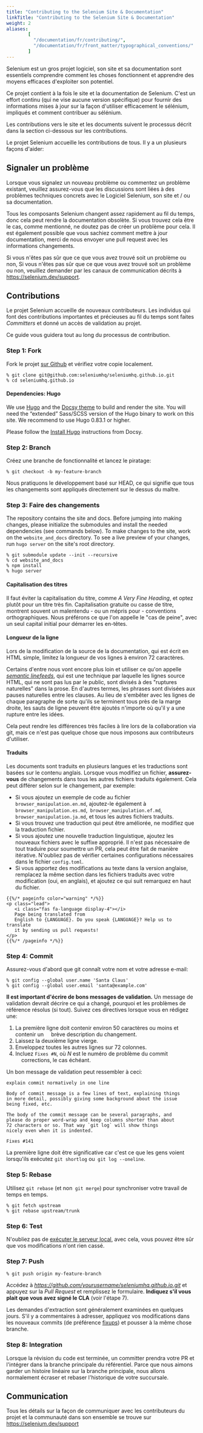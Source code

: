 ```yaml
---
title: "Contributing to the Selenium Site & Documentation"
linkTitle: "Contributing to the Selenium Site & Documentation"
weight: 2
aliases: 
        [
          "/documentation/fr/contributing/",
          "/documentation/fr/front_matter/typographical_conventions/"
        ]
---
```


Selenium est un gros projet logiciel, son 
site et sa documentation sont essentiels
comprendre comment les choses fonctionnent 
et apprendre des moyens efficaces d'exploiter
son potentiel.

Ce projet contient à la fois le site et la documentation 
de Selenium. C'est un effort continu 
(qui ne vise aucune version spécifique) pour fournir
des informations mises à jour sur la façon 
d'utiliser efficacement le sélénium,
impliqués et comment contribuer au sélénium.

Les contributions vers le site et les documents 
suivent le processus décrit dans
la section ci-dessous sur les contributions. 

Le projet Selenium accueille les contributions 
de tous. Il y a un plusieurs façons d'aider:

## Signaler un problème

Lorsque vous signalez un nouveau problème ou 
commentez un problème existant, veuillez
assurez-vous que les discussions sont liées à 
des problèmes techniques concrets avec le
Logiciel Selenium, son site et / ou sa documentation.

Tous les composants Selenium changent assez rapidement 
au fil du temps, donc cela peut rendre la documentation 
obsolète. Si vous trouvez cela être le cas, comme mentionné, 
ne doutez pas de créer un problème pour cela. Il est 
également possible que vous sachiez comment mettre à jour
documentation, merci de nous envoyer une pull 
request avec les informations changements.

Si vous n'êtes pas sûr que ce que vous avez trouvé soit un problème ou non,
Si vous n'êtes pas sûr que ce que vous avez trouvé soit un problème ou non,
veuillez demander par les canaux de communication décrits à
https://selenium.dev/support.

## Contributions

Le projet Selenium accueille de nouveaux contributeurs. Les individus qui font
des contributions importantes et précieuses au fil du temps sont faites _Committers_
et donné un accès de validation au projet.

Ce guide vous guidera tout au long du processus de contribution.

### Step 1: Fork

Fork le projet [sur Github](https://github.com/seleniumhq/seleniumhq.github.io)
et vérifiez votre copie localement.

```shell
% git clone git@github.com:seleniumhq/seleniumhq.github.io.git
% cd seleniumhq.github.io
```

#### Dependencies: Hugo

We use [Hugo](https://gohugo.io/) and the [Docsy theme](https://www.docsy.dev/)
to build and render the site. You will need the “extended” 
Sass/SCSS version of the Hugo binary to work on this site. We recommend
to use Hugo 0.83.1 or higher.

Please follow the [Install Hugo](https://www.docsy.dev/docs/getting-started/#install-hugo) 
instructions from Docsy.

### Step 2: Branch

Créez une branche de fonctionnalité et lancez le piratage:

```shell
% git checkout -b my-feature-branch
```

Nous pratiquons le développement basé sur HEAD, ce qui 
signifie que tous les changements sont appliqués
directement sur le dessus du maître.

### Step 3: Faire des changements

The repository contains the site and docs. Before jumping into
making changes, please initialize the submodules and install the
needed dependencies (see commands below). To make changes to the site, 
work on the `website_and_docs` directory. To see a live preview of 
your changes, run `hugo server` on the site's root directory.

```shell
% git submodule update --init --recursive
% cd website_and_docs
% npm install
% hugo server
```


#### Capitalisation des titres

Il faut éviter la capitalisation du titre,
comme _A Very Fine Heading_,
et optez plutôt pour un titre très fin.
Capitalisation gratuite ou casse de titre,
montrent souvent un malentendu - ou un mépris pour -
conventions orthographiques.
Nous préférons ce que l'on appelle le "cas de peine",
avec un seul capital initial pour démarrer les en-têtes.

#### Longueur de la ligne

Lors de la modification de la 
source de la documentation,
qui est écrit en HTML simple,
limitez la longueur de vos lignes 
à environ 72 caractères.

Certains d'entre nous vont encore plus loin
et utiliser ce qu'on appelle
[_semantic linefeeds_](//rhodesmill.org/brandon/2012/one-sentence-per-line),
qui est une technique par laquelle les 
lignes source HTML,
qui ne sont pas lus par le public,
sont divisés à des "ruptures naturelles" 
dans la prose. En d'autres termes, 
les phrases sont divisées
aux pauses naturelles entre les clauses.
Au lieu de s'embêter avec les 
lignes de chaque paragraphe
de sorte qu'ils se terminent tous 
près de la marge droite,
les sauts de ligne peuvent être 
ajoutés n'importe où qu'il y a une 
rupture entre les idées.

Cela peut rendre les différences très 
faciles à lire lors de la collaboration via git,
mais ce n'est pas quelque chose que 
nous imposons aux contributeurs d'utiliser.

#### Traduits

Les documents sont traduits en plusieurs langues et 
les traductions sont basées sur
le contenu anglais. Lorsque vous modifiez un fichier, 
**assurez-vous** de changements dans tous les autres 
fichiers traduits également. Cela peut différer selon
sur le changement, par exemple:
 
* Si vous ajoutez un exemple de code au fichier `browser_manipulation.en.md`,
ajoutez-le également à `browser_manipulation.es.md`,` browser_manipulation.ef.md`,
`browser_manipulation.ja.md`, et tous les autres fichiers traduits.
* Si vous trouvez une traduction qui peut être améliorée, ne modifiez que la traduction
fichier.
* Si vous ajoutez une nouvelle traduction linguistique, ajoutez les nouveaux fichiers avec le
suffixe approprié. Il n'est pas nécessaire de tout traduire pour soumettre un
PR, cela peut être fait de manière itérative. N'oubliez pas de 
vérifier certaines configurations nécessaires
dans le fichier `config.toml`.
* Si vous apportez des modifications au texte dans la version 
anglaise, remplacez la même section dans
les fichiers traduits avec votre modification 
(oui, en anglais), et ajoutez ce qui suit
remarquez en haut du fichier.

```
{{%/* pageinfo color="warning" */%}}
<p class="lead">
   <i class="fas fa-language display-4"></i> 
   Page being translated from 
   English to {LANGUAGE}. Do you speak {LANGUAGE}? Help us to translate
   it by sending us pull requests!
</p>
{{%/* /pageinfo */%}}
```

### Step 4: Commit

Assurez-vous d'abord que git connaît 
votre nom et votre adresse e-mail:

```shell
% git config --global user.name 'Santa Claus'
% git config --global user.email 'santa@example.com'
```

**Il est important d'écrire de bons messages de validation.** Un message de validation
devrait décrire ce qui a changé, pourquoi et les problèmes de référence résolus (si
tout). Suivez ces directives lorsque vous en rédigez une:

1. La première ligne doit contenir environ 50 caractères ou moins et contenir un
    brève description du changement.
2. Laissez la deuxième ligne vierge.
3. Enveloppez toutes les autres lignes sur 72 colonnes.
4. Incluez `Fixes #N`, où _N_ est le numéro de problème du commit
    corrections, le cas échéant.

Un bon message de validation peut ressembler à ceci:

```text
explain commit normatively in one line

Body of commit message is a few lines of text, explaining things
in more detail, possibly giving some background about the issue
being fixed, etc.

The body of the commit message can be several paragraphs, and
please do proper word-wrap and keep columns shorter than about
72 characters or so. That way `git log` will show things
nicely even when it is indented.

Fixes #141
```

La première ligne doit être significative car c'est 
ce que les gens voient lorsqu'ils
exécutez `git shortlog` ou` git log --oneline`.

### Step 5: Rebase

Utilisez `git rebase` (et non` git merge`) pour 
synchroniser votre travail de temps en temps.

```shell
% git fetch upstream
% git rebase upstream/trunk
```

### Step 6: Test

N'oubliez pas de [exécuter le serveur local](https://gohugo.io/getting-started/usage/#livereload),
avec cela, vous pouvez être sûr que vos modifications n'ont rien cassé.

### Step 7: Push

```shell
% git push origin my-feature-branch
```

Accédez à _https://github.com/yourusername/seleniumhq.github.io.git_ et
appuyez sur la _Pull Request_ et remplissez le formulaire. **Indiquez s'il vous plait
que vous avez signé le CLA** (voir l'étape 7).

Les demandes d'extraction sont généralement examinées en quelques jours. S'il y a
commentaires à adresser, appliquez vos modifications dans les nouveaux commits (de préférence
[fixups](http://git-scm.com/docs/git-commit)) et pousser à la même chose
branche.

### Step 8: Integration

Lorsque la révision du code est terminée, un committer prendra votre PR et
l'intégrer dans la branche principale du référentiel. Parce que nous aimons garder un
histoire linéaire sur la branche principale, nous allons normalement écraser et rebaser
l'historique de votre succursale.

## Communication

Tous les détails sur la façon de communiquer avec les contributeurs du projet
et la communauté dans son ensemble se trouve sur https://selenium.dev/support
